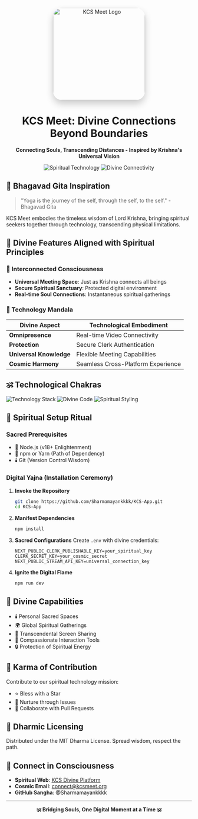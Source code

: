 <div align="center">
  <img src="https://github.com/Sharmamayankkkk/KCS-App/blob/main/public/icons/KCS-Logo.png" alt="KCS Meet Logo" width="250" style="border-radius: 25px; box-shadow: 0 10px 20px rgba(0,0,0,0.2);"/>

  # KCS Meet: Divine Connections Beyond Boundaries

  **Connecting Souls, Transcending Distances - Inspired by Krishna's Universal Vision**

  ![Spiritual Technology](https://img.shields.io/badge/Spiritual-Technology-orange?style=for-the-badge&logo=dharma&logoColor=white)
  ![Divine Connectivity](https://img.shields.io/badge/Divine-Connectivity-saffron?style=for-the-badge&logo=om&logoColor=white)
</div>

## 🌸 Bhagavad Gita Inspiration

> "Yoga is the journey of the self, through the self, to the self." - Bhagavad Gita

KCS Meet embodies the timeless wisdom of Lord Krishna, bringing spiritual seekers together through technology, transcending physical limitations.

## 🎺 Divine Features Aligned with Spiritual Principles

### 🔮 Interconnected Consciousness
- **Universal Meeting Space**: Just as Krishna connects all beings
- **Secure Spiritual Sanctuary**: Protected digital environment
- **Real-time Soul Connections**: Instantaneous spiritual gatherings

### 🌈 Technology Mandala

| Divine Aspect | Technological Embodiment |
|--------------|---------------------------|
| **Omnipresence** | Real-time Video Connectivity |
| **Protection** | Secure Clerk Authentication |
| **Universal Knowledge** | Flexible Meeting Capabilities |
| **Cosmic Harmony** | Seamless Cross-Platform Experience |

## 🕉️ Technological Chakras

![Technology Stack](https://img.shields.io/badge/Next.js-Krishna's_Path-black?style=for-the-badge&logo=nextdotjs)
![Divine Code](https://img.shields.io/badge/TypeScript-Cosmic_Language-blue?style=for-the-badge&logo=typescript)
![Spiritual Styling](https://img.shields.io/badge/Tailwind-Divine_Design-38B2AC?style=for-the-badge&logo=tailwindcss)

## 🌟 Spiritual Setup Ritual

### Sacred Prerequisites
- 🧘 Node.js (v18+ Enlightenment)
- 🌿 npm or Yarn (Path of Dependency)
- 🕯️ Git (Version Control Wisdom)

### Digital Yajna (Installation Ceremony)

1. **Invoke the Repository**
   ```bash
   git clone https://github.com/Sharmamayankkkk/KCS-App.git
   cd KCS-App
   ```

2. **Manifest Dependencies**
   ```bash
   npm install
   ```

3. **Sacred Configurations**
   Create `.env` with divine credentials:
   ```
   NEXT_PUBLIC_CLERK_PUBLISHABLE_KEY=your_spiritual_key
   CLERK_SECRET_KEY=your_cosmic_secret
   NEXT_PUBLIC_STREAM_API_KEY=universal_connection_key
   ```

4. **Ignite the Digital Flame**
   ```bash
   npm run dev
   ```

## 🌼 Divine Capabilities

- 🕯️ Personal Sacred Spaces
- 🌍 Global Spiritual Gatherings
- 🌈 Transcendental Screen Sharing
- 💖 Compassionate Interaction Tools
- 🔒 Protection of Spiritual Energy

## 🙏 Karma of Contribution

Contribute to our spiritual technology mission:
- ⭐ Bless with a Star
- 🌱 Nurture through Issues
- 🤝 Collaborate with Pull Requests

## 📜 Dharmic Licensing

Distributed under the MIT Dharma License.
Spread wisdom, respect the path.

## 🌺 Connect in Consciousness

- **Spiritual Web**: [KCS Divine Platform]()
- **Cosmic Email**: connect@kcsmeet.org
- **GitHub Sangha**: @Sharmamayankkkk

---

<div align="center">
  <strong>🕉️ Bridging Souls, One Digital Moment at a Time 🕉️</strong>
</div>

